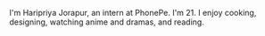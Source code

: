 I'm Haripriya Jorapur, an intern at PhonePe.
I'm 21. I enjoy cooking, designing, watching anime and dramas, and reading.
